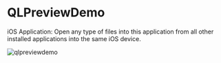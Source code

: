 # QLPreviewDemo
iOS Application: Open any type of files into this application from all other installed applications into the same iOS device.

![qlpreviewdemo](https://cloud.githubusercontent.com/assets/14101763/24325947/211d6a92-117a-11e7-9c2a-5a88baae2bb0.gif)
